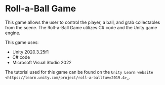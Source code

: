 Roll-a-Ball Game
================

This game allows the user to control the player, a ball, and grab collectables from the scene.
The Roll-a-Ball Game utilizes C# code and the Unity game engine.



This game uses:
* Unity 2020.3.25f1
* C# code
* Microsoft Visual Studio 2022

The tutorial used for this game can be found on the 
`Unity Learn website <https://learn.unity.com/project/roll-a-ball?uv=2019.4>`_.
